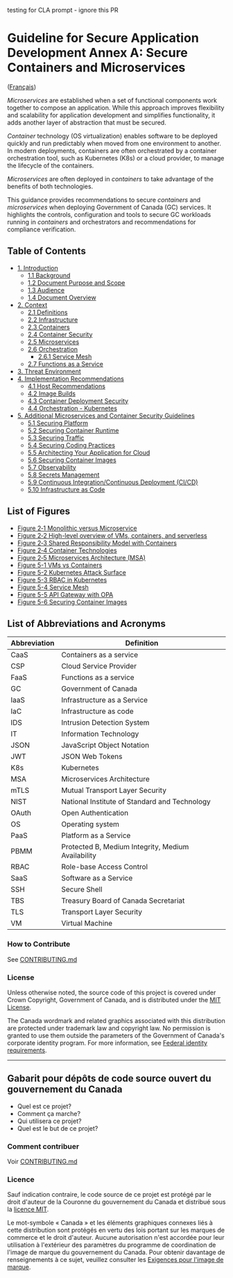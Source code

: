testing for CLA prompt - ignore this PR

# Guideline for Secure Application Development Annex A: Secure Containers and Microservices

([Français](#gabarit-pour-dépôts-de-code-source-ouvert-du-gouvernement-du-canada))

*Microservices* are established when a set of functional components work together to compose an application. While this approach improves flexibility and scalability for application development and simplifies functionality, it adds another layer of abstraction that must be secured.

*Container* technology (OS virtualization) enables software to be deployed quickly and run predictably when moved from one environment to another. In modern deployments, containers are often orchestrated by a container orchestration tool, such as Kubernetes (K8s) or a cloud provider, to manage the lifecycle of the containers.

*Microservices* are often deployed in *containers* to take advantage of the benefits of both technologies.

This guidance provides recommendations to secure *containers* and *microservices* when deploying Government of Canada (GC) services. It highlights the controls, configuration and tools to secure GC workloads running in *containers* and orchestrators and recommendations for compliance verification.

## Table of Contents

- [1. Introduction](en/1_Introduction.md)
  - [1.1 Background](en/1_Introduction.md/#11-background)
  - [1.2 Document Purpose and Scope](en/1_Introduction.md/#12-document-purpose-and-scope)
  - [1.3 Audience](en/1_Introduction.md/#13-audience)
  - [1.4 Document Overview](en/1_Introduction.md/#14-document-overview)
- [2. Context](en/2_Context.md/#2-context)
  - [2.1 Definitions](en/2_Context.md/#21-definitions)
  - [2.2 Infrastructure](en/2_Context.md/#22-infrastructure)
  - [2.3 Containers](en/2_Context.md/#23-containers)
  - [2.4 Container Security](en/2_Context.md/#24-container-security)
  - [2.5 Microservices](en/2_Context.md/#25-microservices)
  - [2.6 Orchestration](en/2_Context.md/#26-orchestration)
    - [2.6.1 Service Mesh](en/2_Context.md/#261-service-mesh)
  - [2.7 Functions as a Service](en/2_Context.md/#26-functions-as-a-service)
- [3. Threat Environment](en/3_Threat-Environment.md)
- [4. Implementation Recommendations](en/4_Implementation-Recommendations.md)
  - [4.1 Host Recommendations](en/4_Implementation-Recommendations.md/#41-host-recommendations)
  - [4.2 Image Builds](en/4_Implementation-Recommendations.md/#42-image-builds)
  - [4.3 Container Deployment Security](en/4_Implementation-Recommendations.md/#43-container-deployment-security)
  - [4.4 Orchestration - Kubernetes](en/4_Implementation-Recommendations.md/#44-orchestration---kubernetes)
- [5. Additional Microservices and Container Security Guidelines](en/5_Microservice_Security.md)
  - [5.1 Securing Platform](en/5_Microservice_Security.md#51-securing-platform)
  - [5.2 Securing Container Runtime](en/5_Microservice_Security.md#52-securing-container-runtime)
  - [5.3 Securing Traffic](en/5_Microservice_Security.md#53-securing-traffic)
  - [5.4 Securing Coding Practices](en/5_Microservice_Security.md#54-secure-coding-practices)
  - [5.5 Architecting Your Application for Cloud](en/5_Microservice_Security.md#55-architecting-your-application-for-cloud)
  - [5.6 Securing Container Images](en/5_Microservice_Security.md#56-securing-container-images)
  - [5.7 Observability](en/5_Microservice_Security.md#57-observability)
  - [5.8 Secrets Management](en/5_Microservice_Security.md#58-secrets-management)
  - [5.9 Continuous Integration/Continuous Deployment (CI/CD)](en/5_Microservice_Security.md#59-continuous-integrationcontinuous-deployment-cicd)
  - [5.10 Infrastructure as Code](en/5_Microservice_Security.md#510-infrastructure-as-code)

## List of Figures

- [Figure 2‑1 Monolithic versus Microservice](en/2_Context.md#figure-2-1)
- [Figure 2‑2 High-level overview of VMs, containers, and serverless](en/2_Context.md#figure-2-2)
- [Figure 2‑3 Shared Responsibility Model with Containers](en/2_Context.md#figure-2-3)
- [Figure 2‑4 Container Technologies](en/2_Context.md#figure-2-4)
- [Figure 2‑5 Microservices Architecture (MSA)](en/2_Context.md#figure-2-5)
- [Figure 5-1 VMs vs Containers](en/5_Microservice_Security.md#figure-5-1)
- [Figure 5-2 Kubernetes Attack Surface](en/5_Microservice_Security.md#figure-5-2)
- [Figure 5-3 RBAC in Kubernetes](en/5_Microservice_Security.md#figure-5-3)
- [Figure 5-4 Service Mesh](en/5_Microservice_Security.md#figure-5-4)
- [Figure 5-5 API Gateway with OPA](en/5_Microservice_Security.md#figure-5-5)
- [Figure 5-6 Securing Container Images](en/5_Microservice_Security.md#figure-5-6)

## List of Abbreviations and Acronyms

| Abbreviation | Definition                                         |
| ------------ | -------------------------------------------------- |
| CaaS         | Containers as a service                            |
| CSP          | Cloud Service Provider                             |
| FaaS         | Functions as a service                             |
| GC           | Government of Canada                               |
| IaaS         | Infrastructure as a Service                        |
| IaC          | Infrastructure as code                             |
| IDS          | Intrusion Detection System                         |
| IT           | Information Technology                             |
| JSON         | JavaScript Object Notation                         |
| JWT          | JSON Web Tokens                                    |
| K8s          | Kubernetes                                         |
| MSA          | Microservices Architecture                         |
| mTLS         | Mutual Transport Layer Security                    |
| NIST         | National Institute of Standard and Technology      |
| OAuth        | Open Authentication                                |
| OS           | Operating system                                   |
| PaaS         | Platform as a Service                              |
| PBMM         | Protected B, Medium Integrity, Medium Availability |
| RBAC         | Role-base Access Control                           |
| SaaS         | Software as a Service                              |
| SSH          | Secure Shell                                       |
| TBS          | Treasury Board of Canada Secretariat               |
| TLS          | Transport Layer Security                           |
| VM           | Virtual Machine                                    |

### How to Contribute

See [CONTRIBUTING.md](CONTRIBUTING.md)

### License

Unless otherwise noted, the source code of this project is covered under Crown Copyright, Government of Canada, and is distributed under the [MIT License](LICENSE).

The Canada wordmark and related graphics associated with this distribution are protected under trademark law and copyright law. No permission is granted to use them outside the parameters of the Government of Canada's corporate identity program. For more information, see [Federal identity requirements](https://www.canada.ca/en/treasury-board-secretariat/topics/government-communications/federal-identity-requirements.html).

---

## Gabarit pour dépôts de code source ouvert du gouvernement du Canada

- Quel est ce projet?
- Comment ça marche?
- Qui utilisera ce projet?
- Quel est le but de ce projet?

### Comment contribuer

Voir [CONTRIBUTING.md](CONTRIBUTING.md)

### Licence

Sauf indication contraire, le code source de ce projet est protégé par le droit d'auteur de la Couronne du gouvernement du Canada et distribué sous la [licence MIT](LICENSE).

Le mot-symbole « Canada » et les éléments graphiques connexes liés à cette distribution sont protégés en vertu des lois portant sur les marques de commerce et le droit d'auteur. Aucune autorisation n'est accordée pour leur utilisation à l'extérieur des paramètres du programme de coordination de l'image de marque du gouvernement du Canada. Pour obtenir davantage de renseignements à ce sujet, veuillez consulter les [Exigences pour l'image de marque](https://www.canada.ca/fr/secretariat-conseil-tresor/sujets/communications-gouvernementales/exigences-image-marque.html).

